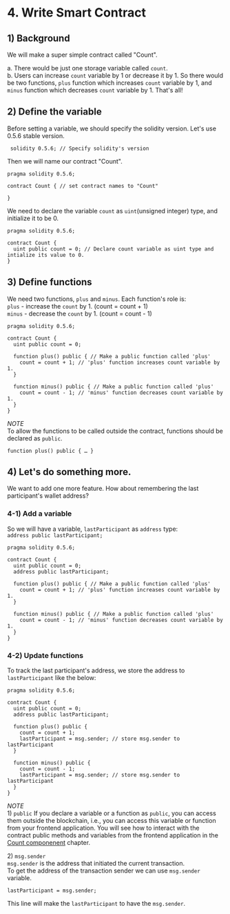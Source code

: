 # 4. Write Smart Contract

## 1\) Background

We will make a super simple contract called "Count".

a. There would be just one storage variable called `count`.  
b. Users can increase `count` variable by 1 or decrease it by 1. So there would be two functions, `plus` function which increases `count` variable by 1, and `minus` function which decreases `count` variable by 1. That's all!

## 2\) Define the variable

Before setting a variable, we should specify the solidity version. Let's use 0.5.6 stable version.

```text
 solidity 0.5.6; // Specify solidity's version
```

Then we will name our contract "Count".

```text
pragma solidity 0.5.6;

contract Count { // set contract names to "Count"

}
```

We need to declare the variable `count` as `uint`\(unsigned integer\) type, and initialize it to be 0.

```text
pragma solidity 0.5.6;

contract Count {
  uint public count = 0; // Declare count variable as uint type and intialize its value to 0.
}
```

## 3\) Define functions

We need two functions, `plus` and `minus`. Each function's role is:  
`plus` - increase the `count` by 1. \(count = count + 1\)  
`minus` - decrease the `count` by 1. \(count = count - 1\)

```text
pragma solidity 0.5.6;

contract Count {
  uint public count = 0;

  function plus() public { // Make a public function called 'plus'
    count = count + 1; // 'plus' function increases count variable by 1.
  }

  function minus() public { // Make a public function called 'plus'
    count = count - 1; // 'minus' function decreases count variable by 1.
  }
}
```

_NOTE_  
To allow the functions to be called outside the contract, functions should be declared as `public`.

```text
function plus() public { … }
```

## 4\) Let's do something more.

We want to add one more feature. How about remembering the last participant's wallet address?

### 4-1\) Add a variable

So we will have a variable, `lastParticipant` as `address` type:  
`address public lastParticipant;`

```text
pragma solidity 0.5.6;

contract Count {
  uint public count = 0;
  address public lastParticipant;

  function plus() public { // Make a public function called 'plus'
    count = count + 1; // 'plus' function increases count variable by 1.
  }

  function minus() public { // Make a public function called 'plus'
    count = count - 1; // 'minus' function decreases count variable by 1.
  }
}
```

### 4-2\) Update functions

To track the last participant's address, we store the address to `lastParticipant` like the below:

```text
pragma solidity 0.5.6;

contract Count {
  uint public count = 0;
  address public lastParticipant;

  function plus() public {
    count = count + 1;
    lastParticipant = msg.sender; // store msg.sender to lastParticipant
  }

  function minus() public {
    count = count - 1;
    lastParticipant = msg.sender; // store msg.sender to lastParticipant
  }
}
```

_NOTE_  
1\) `public` If you declare a variable or a function as `public`, you can access them outside the blockchain, i.e., you can access this variable or function from your frontend application. You will see how to interact with the contract public methods and variables from the frontend application in the [Count componenent](5.-frontend-code-overview/5-3.-count-component.md) chapter.

2\) `msg.sender`  
`msg.sender` is the address that initiated the current transaction.  
To get the address of the transaction sender we can use `msg.sender` variable.

```text
lastParticipant = msg.sender;
```

This line will make the `lastParticipant` to have the `msg.sender`.

